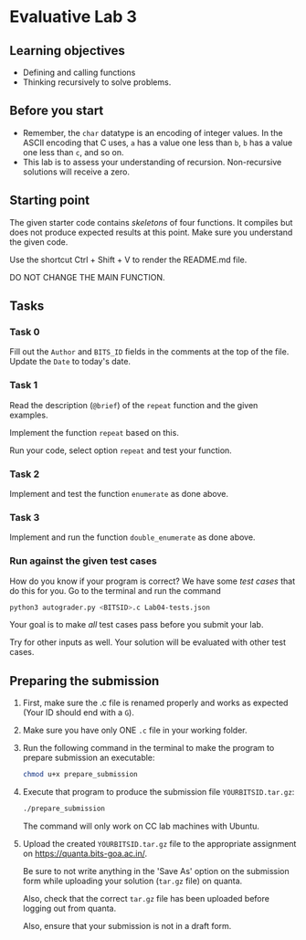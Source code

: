 # Evaluative Lab 3

## Learning objectives

* Defining and calling functions
* Thinking recursively to solve problems.

## Before you start

* Remember, the `char` datatype is an encoding of integer values. In the ASCII encoding that C uses, `a` has a value one less than `b`, `b` has a value one less than `c`, and so on.
* This lab is to assess your understanding of recursion. Non-recursive solutions will receive a zero.

## Starting point

The given starter code contains *skeletons* of four functions. It compiles but does not produce expected results at this point. Make sure you understand the given code.

Use the shortcut Ctrl + Shift + V to render the README.md file.

DO NOT CHANGE THE MAIN FUNCTION.

## Tasks

### Task 0

Fill out the `Author` and `BITS_ID` fields in the comments at the top of the file. Update the `Date` to today's date.

### Task 1

Read the description (`@brief`) of the `repeat` function and the given examples.

Implement the function `repeat` based on this.

Run your code, select option `repeat` and test your function.

### Task 2

Implement and test the function `enumerate` as done above.

### Task 3

Implement and run the function `double_enumerate` as done above.

### Run against the given test cases

How do you know if your program is correct? We have some *test cases* that do this for you.
Go to the terminal and run the command

```sh
python3 autograder.py <BITSID>.c Lab04-tests.json
```

Your goal is to make *all* test cases pass before you submit your lab.

Try for other inputs as well. Your solution will be evaluated with other test cases.

## Preparing the submission

1. First, make sure the .c file is renamed properly and works as expected (Your ID should end with a `G`).

2. Make sure you have only ONE `.c` file in your working folder.

3. Run the following command in the terminal to make the program to prepare submission an executable:

   ```sh
   chmod u+x prepare_submission
   ```

4. Execute that program to produce the submission file `YOURBITSID.tar.gz`:

   ```sh
   ./prepare_submission
   ```

   The command will only work on CC lab machines with Ubuntu.

5. Upload the created `YOURBITSID.tar.gz` file to the appropriate assignment on <https://quanta.bits-goa.ac.in/>.

   Be sure to not write anything in the 'Save As' option on the submission form while uploading your solution (`tar.gz` file) on quanta.

   Also, check that the correct `tar.gz` file has been uploaded before logging out from quanta.

   Also, ensure that your submission is not in a draft form.
